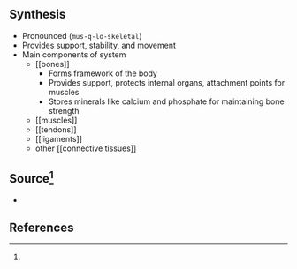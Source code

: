 ## Synthesis
- Pronounced (`mus-q-lo-skeletal`)
- Provides support, stability, and movement
- Main components of system
	- [[bones]]
		- Forms framework of the body
		- Provides support, protects internal organs, attachment points for muscles
		- Stores minerals like calcium and phosphate for maintaining bone strength
	- [[muscles]]
	- [[tendons]]
	- [[ligaments]]
	- other [[connective tissues]]
## Source[^1]
- 
## References

[^1]: 